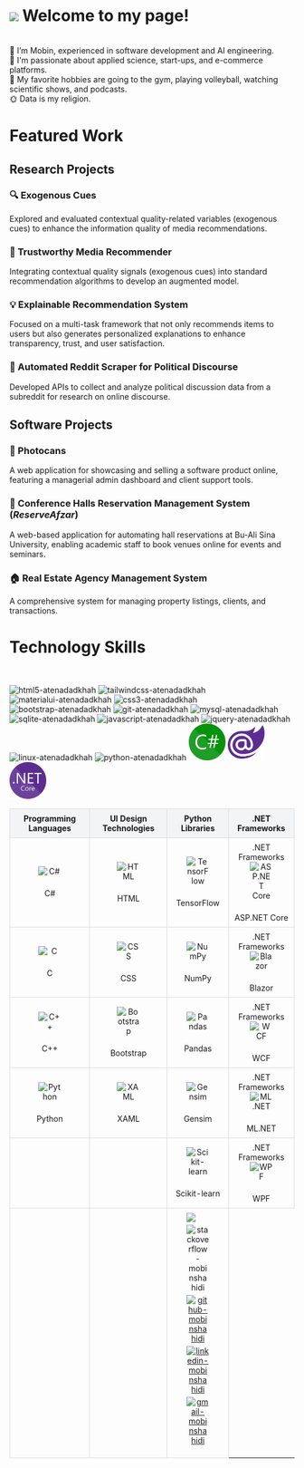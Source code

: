 <h1><img src="https://emojis.slackmojis.com/emojis/images/1531849430/4246/blob-sunglasses.gif?1531849430" width="30"/> Welcome to my page!</h1>

<br/> 👀 I’m Mobin, experienced in software development and AI engineering.
<br/> 💜 I'm passionate about applied science, start-ups, and e-commerce platforms.
<br/> 🧩 My favorite hobbies are going to the gym, playing volleyball, watching scientific shows, and podcasts.
<br/> 🌞 Data is my religion.
<br/>

<h1>Featured Work</h1>

<h2>Research Projects</h2>

<h3>🔍 Exogenous Cues</h3>
<p>Explored and evaluated contextual quality-related variables (exogenous cues) to enhance the information quality of media recommendations.</p>

<h3>🤝 Trustworthy Media Recommender</h3>
<p>Integrating contextual quality signals (exogenous cues) into standard recommendation algorithms to develop an augmented model.</p>

<h3>💡 Explainable Recommendation System</h3>
<p>Focused on a multi-task framework that not only recommends items to users but also generates personalized explanations to enhance transparency, trust, and user satisfaction.</p>

<h3>📡 Automated Reddit Scraper for Political Discourse</h3>
<p>Developed APIs to collect and analyze political discussion data from a subreddit for research on online discourse.</p>

<h2>Software Projects</h2>

<h3>📸 Photocans</h3>
<p>A web application for showcasing and selling a software product online, featuring a managerial admin dashboard and client support tools.</p>

<h3>🏢 Conference Halls Reservation Management System (<em>ReserveAfzar</em>)</h3>
<p>A web-based application for automating hall reservations at Bu-Ali Sina University, enabling academic staff to book venues online for events and seminars.</p>

<h3>🏠 Real Estate Agency Management System</h3>
<p>A comprehensive system for managing property listings, clients, and transactions.</p>

<h1>Technology Skills</h1>
<br/>
<p>
    <img src="https://cdn.jsdelivr.net/gh/devicons/devicon/icons/html5/html5-original-wordmark.svg"  width="65" height="65" alt="html5-atenadadkhah"/>
    <img src="https://cdn.jsdelivr.net/gh/devicons/devicon/icons/tailwindcss/tailwindcss-plain.svg" width="65" height="65" alt="tailwindcss-atenadadkhah"/>
    <img src="https://github.com/atenadadkhah/atenadadkhah/assets/91287064/b57ed589-2215-412b-9eea-335a5c984578" width="65" height="65" alt="materialui-atenadadkhah"/>
    <img src="https://cdn.jsdelivr.net/gh/devicons/devicon/icons/css3/css3-original-wordmark.svg" width="65" height="65" alt="css3-atenadadkhah"/>
    <img src="https://cdn.jsdelivr.net/gh/devicons/devicon/icons/bootstrap/bootstrap-original.svg" width="65" height="65" alt="bootstrap-atenadadkhah"/>
    <img src="https://github.com/atenadadkhah/atenadadkhah/assets/91287064/46ebbddc-eb10-4f90-92be-871980d4be3d" width="65" height="65" alt="git-atenadadkhah"/>
    <img src="https://cdn.jsdelivr.net/gh/devicons/devicon/icons/mysql/mysql-original.svg" width="65" height="65" alt="mysql-atenadadkhah"/>
    <img src="https://github.com/atenadadkhah/atenadadkhah/assets/91287064/1dc3ce50-9792-4004-9aeb-c637eb3cdfb3" width="65" height="65" alt="sqlite-atenadadkhah"/>
    <img src="https://cdn.jsdelivr.net/gh/devicons/devicon/icons/javascript/javascript-original.svg" width="65" height="65" alt="javascript-atenadadkhah"/>
    <img src="https://user-images.githubusercontent.com/91287064/230383832-7f9d2484-4cbc-4015-96d7-06439e7de6fd.png" width="65" height="65" alt="jquery-atenadadkhah"/>
    <img src="https://cdn.jsdelivr.net/gh/devicons/devicon/icons/linux/linux-original.svg" width="65" height="65" alt="linux-atenadadkhah"/>
    <img src="https://cdn.jsdelivr.net/gh/devicons/devicon/icons/python/python-original.svg" width="65" height="65" alt="python-atenadadkhah"/>
    <img src="C_Sharp_wordmark.svg.png" width="65" height="65" alt="C#"/>
    <img src="Blazor.png" width="65" height="65" alt="Blazor"/>
    <img src="NET_Core_Logo.svg.png" width="65" height="65" alt="NET"/>

</p>
<style>
  .tech-table {
    width: 100%;
    border-collapse: collapse;
    table-layout: fixed;
    word-wrap: break-word;
    margin-bottom: 1rem;
  }
  .tech-table th, .tech-table td {
    border: 1px solid #ddd;
    padding: 0.5rem;
    text-align: center;
    vertical-align: middle;
  }
  .tech-table th {
    background-color: #f3f4f6;
  }
  .tech-table img {
    display: block;
    margin: 0 auto 5px;
    max-width: 40px;
    height: auto;
  }

  /* Responsive: Stack columns vertically on narrow screens */
  @media (max-width: 600px) {
    .tech-table thead {
      display: none;
    }
    .tech-table, .tech-table tbody, .tech-table tr, .tech-table td {
      display: block;
      width: 100%;
    }
    .tech-table tr {
      margin-bottom: 1rem;
      border-bottom: 2px solid #ddd;
    }
    .tech-table td {
      text-align: left;
      padding-left: 50%;
      position: relative;
    }
    .tech-table td::before {
      position: absolute;
      top: 0.5rem;
      left: 0.75rem;
      width: 45%;
      white-space: nowrap;
      font-weight: bold;
    }
    /* Labels for each column */
    .tech-table td:nth-of-type(1)::before { content: "Programming Languages"; }
    .tech-table td:nth-of-type(2)::before { content: "UI Design Technologies"; }
    .tech-table td:nth-of-type(3)::before { content: "Python Libraries"; }
    .tech-table td:nth-of-type(4)::before { content: ".NET Frameworks"; }
  }
</style>

<table class="tech-table">
  <thead>
    <tr>
      <th>Programming Languages</th>
      <th>UI Design Technologies</th>
      <th>Python Libraries</th>
      <th>.NET Frameworks</th>
    </tr>
  </thead>
  <tbody>
    <tr>
      <td><img src="https://upload.wikimedia.org/wikipedia/commons/4/4f/Csharp_Logo.png" alt="C#"/><br>C#</td>
      <td><img src="https://cdn.jsdelivr.net/gh/devicons/devicon/icons/html5/html5-original.svg" alt="HTML"/><br>HTML</td>
      <td><img src="https://upload.wikimedia.org/wikipedia/commons/2/2d/Tensorflow_logo.svg" alt="TensorFlow"/><br>TensorFlow</td>
      <td><img src="https://upload.wikimedia.org/wikipedia/commons/e/ee/.NET_Core_Logo.svg" alt="ASP.NET Core"/><br>ASP.NET Core</td>
    </tr>
    <tr>
      <td><img src="https://upload.wikimedia.org/wikipedia/commons/1/18/C_Programming_Language.svg" alt="C"/><br>C</td>
      <td><img src="https://cdn.jsdelivr.net/gh/devicons/devicon/icons/css3/css3-original.svg" alt="CSS"/><br>CSS</td>
      <td><img src="https://upload.wikimedia.org/wikipedia/commons/3/31/NumPy_logo_2020.svg" alt="NumPy"/><br>NumPy</td>
      <td><img src="https://upload.wikimedia.org/wikipedia/commons/d/d9/Blazor.png" alt="Blazor"/><br>Blazor</td>
    </tr>
    <tr>
      <td><img src="https://upload.wikimedia.org/wikipedia/commons/1/18/ISO_C%2B%2B_Logo.svg" alt="C++"/><br>C++</td>
      <td><img src="https://cdn.jsdelivr.net/gh/devicons/devicon/icons/bootstrap/bootstrap-original.svg" alt="Bootstrap"/><br>Bootstrap</td>
      <td><img src="https://upload.wikimedia.org/wikipedia/commons/e/ed/Pandas_logo.svg" alt="Pandas"/><br>Pandas</td>
      <td><img src="https://upload.wikimedia.org/wikipedia/commons/0/0e/WCF_Icon.png" alt="WCF"/><br>WCF</td>
    </tr>
    <tr>
      <td><img src="https://cdn.jsdelivr.net/gh/devicons/devicon/icons/python/python-original.svg" alt="Python"/><br>Python</td>
      <td><img src="https://upload.wikimedia.org/wikipedia/commons/f/fb/XAML_Icon.png" alt="XAML"/><br>XAML</td>
      <td><img src="https://upload.wikimedia.org/wikipedia/commons/0/07/Gensim_logo.svg" alt="Gensim"/><br>Gensim</td>
      <td><img src="https://upload.wikimedia.org/wikipedia/commons/7/70/Microsoft_logo.svg" alt="ML.NET"/><br>ML.NET</td>
    </tr>
    <tr>
      <td></td>
      <td></td>
      <td><img src="https://upload.wikimedia.org/wikipedia/commons/0/05/Scikit_learn_logo_small.svg" alt="Scikit-learn"/><br>Scikit-learn</td>
      <td><img src="https://upload.wikimedia.org/wikipedia/commons/9/9d/WPF_Icon.png" alt="WPF"/><br>WPF</td>
    </tr>
    <tr>
      <td></td>
      <td></td>
      <td><img src="https://upload.wikimedia.org/wikipedia/commons/3/32/OpenCV_Logo_with_text_sv

<h1>Contact</h1>
<br/>
<p>
    <a href="https://stackoverflow.com/users/7961337/pars-programmer">
        <img src="https://user-images.githubusercontent.com/91287064/208878662-a1aff4dd-d72e-44b3-bf0d-2d862a5f87f6.png" alt="stackoverflow-mobinshahidi" width="50" height="50">
    </a>
    <a href="https://github.com/ParsProgrammer">
        <img src="https://user-images.githubusercontent.com/91287064/208878669-0146cc1a-b0a6-4a6e-9f4b-082c37264309.png" alt="github-mobinshahidi" width="50" height="50">
    </a>
    <a href="https://www.linkedin.com/in/mobin-shahidi/">
        <img src="https://user-images.githubusercontent.com/91287064/208878686-01604f88-f0ac-4709-9cfc-2cc69b62d1aa.png" alt="linkedin-mobinshahidi" width="50" height="50">
    </a>
    <a href="mailto:https://github.com/atenadadkhah">
        <img src="https://user-images.githubusercontent.com/91287064/208878678-26652569-8d38-45c9-aa13-28a33a7fc967.png" alt="gmail-mobinshahidi" width="50" height="50">
    </a>
</p>

<!---
mobinpersi/mobinpersi is a ✨ special ✨ repository because its `README.md` (this file) appears on your GitHub profile.
You can click the Preview link to take a look at your changes.
--->
